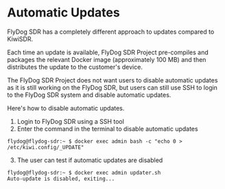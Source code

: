 # Automatic Updates

FlyDog SDR has a completely different approach to updates compared to KiwiSDR.

Each time an update is available, FlyDog SDR Project pre-compiles and packages the relevant Docker image (approximately 100 MB) and then distributes the update to the customer's device.

The FlyDog SDR Project does not want users to disable automatic updates as it is still working on the FlyDog SDR, but users can still use SSH to login to the FlyDog SDR system and disable automatic updates.

Here's how to disable automatic updates.

 1. Login to FlyDog SDR using a SSH tool
 2. Enter the command in the terminal to disable automatic updates
```
flydog@flydog-sdr:~ $ docker exec admin bash -c "echo 0 > /etc/kiwi.config/_UPDATE"
````
 3. The user can test if automatic updates are disabled
```
flydog@flydog-sdr:~ $ docker exec admin updater.sh
Auto-update is disabled, exiting...
```